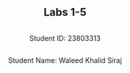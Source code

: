 <div style="display: flex; flex-direction: column; justify-content: center; align-items: center; height: 100vh;">

  <h2>Labs 1-5</h2>
  
  <p>Student ID: 23803313</p>
  <p>Student Name: Waleed Khalid Siraj</p>

</div>

# Lab 1

## AWS Account and Log in

### [1] Log into an IAM user account created for you on AWS

First, I went to [AWS Console](https://489389878001.signin.aws.amazon.com/console) and logged in with my student email as username and the password provided.

### [2] Search and open Identity Access Management

1. Clicked on my profile on the top right.
2. Went to **Security Credentials**.
3. Scrolled down to find the **Access Keys** section and clicked on **Create access key**.
4. Selected **CLI**.
   - <Insert screenshot of Access Key Best Practices & Alternatives, hovering on CLI option>
5. Set the description tag.
   - <Insert screenshot of Description Tag page>
6. Clicked on **Create access key**.
   - A confirmation screen popped up confirming that the access key is created.
   - <Insert screenshot of confirmation screen>
7. Made a note of the ID and password or downloaded the CSV file containing the ID and password.

## Set up recent Linux OSes

1. **Download and install VMware for Windows.**
2. **Download Kali Linux for VMware and extract the 7z file.**
3. **Open VMware:**
   - Click on **File** on the top right and select **Open**.
   - Find the VMX file for Kali Linux in the extracted directory.
   - <Insert screenshot>
4. **Edit Virtual Machine Settings:**
   - Set memory to 8GB, 4 processor cores, 30GB hard disk, and NAT network.
   - <Insert screenshot>
5. **Power on the virtual machine.**
6. **Log into Kali Linux with the default ID and password.**

## Install Linux Packages

### [1] Install Python 3.8.x

1. Open terminal and update packages:
   - "sudo apt update"
   - "sudo apt -y upgrade"
   - <Insert screenshot>
2. Check Python version and install pip:
   - "python3 -V"
   - "sudo apt install python3-pip"
   - <Insert screenshot>

### [2] Install awscli

1. Install AWS CLI:
   - "sudo apt install awscli"
2. Upgrade AWS CLI:
   - "pip3 install awscli --upgrade"

### [3] Configure AWS

1. Configure AWS CLI:
   - "aws configure"
   - Enter Access Key ID: "AKIAXD4PI5LY42OCDU4I"
   - Enter Secret Access Key.
   - Default region name: "ap-northeast-3" (as per student ID range).
   - Default output format: "json".

### [4] Install boto3

1. Install boto3:
   - "pip3 install boto3"

## Test the Installed Environment

### [1] Test the AWS environment

1. Test the AWS environment by listing regions:
   - "aws ec2 describe-regions --output table"
   - The output is a table.
   - <Insert screenshot>

### [2] Test the Python environment

1. Test if Python works by extracting the same table in JSON format:
   - "import boto3"
   - "ec2 = boto3.client('ec2')"
   - "response = ec2.describe_regions()"
   - "print(response)"
   - <Insert screenshot>

### [3] Write a Python script

1. **Create a folder on the Desktop named `cloud-lab`.**
2. **Create an empty file and name it `lab1.py`.**
3. **Open the file and add the following Python script, then save:**
   - "import boto3"
   - "import pandas as pd"
   - "from tabulate import tabulate"
   - ""
   - "ec2 = boto3.client('ec2')"
   - "response = ec2.describe_regions()"
   - "regions = response['Regions']"
   - "df = pd.DataFrame(regions, columns=['Endpoint', 'RegionName'])"
   - "print(tabulate(df, headers='keys', tablefmt='psql'))"
4. **Navigate to the folder using the terminal:**
   - "cd /home/kali/Desktop/cloud-lab/"
5. **Make the file executable:**
   - "chmod +x lab1.py"
6. **Execute the Python script:**
   - "python3 lab1.py"
   - <Insert screenshot>

<div style="page-break-after: always;"></div>

# Lab 2

<div style="page-break-after: always;"></div>

# Lab 3

<div style="page-break-after: always;"></div>

# Lab 4

<div style="page-break-after: always;"></div>

# Lab 5

